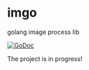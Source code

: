 # imgo
golang image process lib

[![GoDoc](http://godoc.org/github.com/Comdex/imgo?status.svg)](http://godoc.org/github.com/Comdex/imgo)

The project is in progress!
